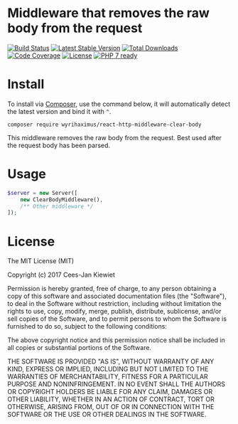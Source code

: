 # Middleware that removes the raw body from the request

[![Build Status](https://travis-ci.org/WyriHaximus/reactphp-http-middleware-clear-body.svg?branch=master)](https://travis-ci.org/WyriHaximus/reactphp-http-middleware-clear-body)
[![Latest Stable Version](https://poser.pugx.org/WyriHaximus/react-http-middleware-clear-body/v/stable.png)](https://packagist.org/packages/WyriHaximus/react-http-middleware-clear-body)
[![Total Downloads](https://poser.pugx.org/WyriHaximus/react-http-middleware-clear-body/downloads.png)](https://packagist.org/packages/WyriHaximus/react-http-middleware-clear-body)
[![Code Coverage](https://scrutinizer-ci.com/g/WyriHaximus/reactphp-http-middleware-clear-body/badges/coverage.png?b=master)](https://scrutinizer-ci.com/g/WyriHaximus/reactphp-http-middleware-clear-body/?branch=master)
[![License](https://poser.pugx.org/WyriHaximus/react-http-middleware-clear-body/license.png)](https://packagist.org/packages/WyriHaximus/react-http-middleware-clear-body)
[![PHP 7 ready](http://php7ready.timesplinter.ch/WyriHaximus/reactphp-http-middleware-clear-body/badge.svg)](https://travis-ci.org/WyriHaximus/reactphp-http-middleware-clear-body)

# Install

To install via [Composer](http://getcomposer.org/), use the command below, it will automatically detect the latest version and bind it with `^`.

```
composer require wyrihaximus/react-http-middleware-clear-body
```

This middleware removes the raw body from the request. Best used after the request body has been parsed.

# Usage

```php
$server = new Server([
    new ClearBodyMiddleware(),
    /** Other middleware */
]);
```

# License

The MIT License (MIT)

Copyright (c) 2017 Cees-Jan Kiewiet

Permission is hereby granted, free of charge, to any person obtaining a copy
of this software and associated documentation files (the "Software"), to deal
in the Software without restriction, including without limitation the rights
to use, copy, modify, merge, publish, distribute, sublicense, and/or sell
copies of the Software, and to permit persons to whom the Software is
furnished to do so, subject to the following conditions:

The above copyright notice and this permission notice shall be included in all
copies or substantial portions of the Software.

THE SOFTWARE IS PROVIDED "AS IS", WITHOUT WARRANTY OF ANY KIND, EXPRESS OR
IMPLIED, INCLUDING BUT NOT LIMITED TO THE WARRANTIES OF MERCHANTABILITY,
FITNESS FOR A PARTICULAR PURPOSE AND NONINFRINGEMENT. IN NO EVENT SHALL THE
AUTHORS OR COPYRIGHT HOLDERS BE LIABLE FOR ANY CLAIM, DAMAGES OR OTHER
LIABILITY, WHETHER IN AN ACTION OF CONTRACT, TORT OR OTHERWISE, ARISING FROM,
OUT OF OR IN CONNECTION WITH THE SOFTWARE OR THE USE OR OTHER DEALINGS IN THE
SOFTWARE.
